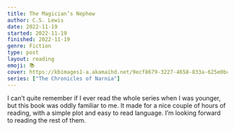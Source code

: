 ```yaml
---
title: The Magician’s Nephew
author: C.S. Lewis
date: 2022-11-19
started: 2022-11-19
finished: 2022-11-19
genre: Fiction
type: post
layout: reading
emoji: 📚
cover: https://kbimages1-a.akamaihd.net/9ecf8679-3227-4658-833a-625e0bc200ae/1200/1200/False/the-magician-s-nephew-the-chronicles-of-narnia-book-1.jpg
series: ["The Chronicles of Narnia"]
---
```


I can’t quite remember if I ever read the whole series when I was younger, but this book was oddly familiar to me. It made for a nice couple of hours of reading, with a simple plot and easy to read language. I’m looking forward to reading the rest of them.

